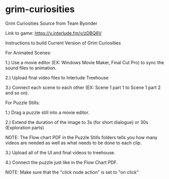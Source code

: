 # grim-curiosities
Grim Curiosities Source from Team Byonder


Link to game: 
https://v.interlude.fm/v/zDBQ6V


Instructions to build Current Version of Grim Curiosities


For Animated Scenes:

1.) Use a movie editor (EX: Windows Movie Maker, Final Cut Pro) to sync the sound files to animation.

2.) Upload final video files to Interlude Treehouse

3.) Connect each scene to each other (EX: Scene 1 part 1 to Scene 1 part 2 and so on).


For Puzzle Stills:

1.) Drag a puzzle still into a movie editor.

2.) Extend the duration of the image to 3s (for short dialogue) or 30s (Exploration parts)

NOTE: The Flow chart PDF in the Puzzle Stills folders tells you how many videos are needed as well as what needs to be done to each clip.

3.) Upload all of the UI and final videos to treehouse.

4.) Connect the puzzle just like in the Flow Chart PDF.

NOTE: Make sure that the "click node action" is set to "on click"



